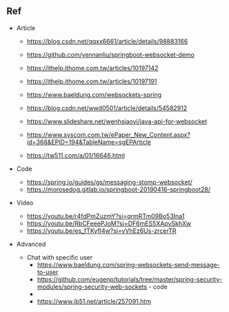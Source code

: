 ## Ref

- Article
    - https://blog.csdn.net/qqxx6661/article/details/98883166
    - https://github.com/yennanliu/springboot-websocket-demo
	
    - https://ithelp.ithome.com.tw/articles/10197142
    - https://ithelp.ithome.com.tw/articles/10197191
    - https://www.baeldung.com/websockets-spring
    - https://blog.csdn.net/wwd0501/article/details/54582912
    - https://www.slideshare.net/wenhsiaoyi/java-api-for-websocket
    - https://www.syscom.com.tw/ePaper_New_Content.aspx?id=368&EPID=194&TableName=sgEPArticle
    - https://tw511.com/a/01/16646.html
- Code
    - https://spring.io/guides/gs/messaging-stomp-websocket/
    - https://morosedog.gitlab.io/springboot-20190416-springboot28/

- Video
    - https://youtu.be/r4fdPmZuzmY?si=qrmRTm09Bo53Ina1
    - https://youtu.be/RbCFeeePJoM?si=DF6mES5XApvSkhXw
    - https://youtu.be/es_fTKyfI4w?si=vVhEz6Us-zrcerTR

- Advanced
  - Chat with specific user
    - https://www.baeldung.com/spring-websockets-send-message-to-user
    - https://github.com/eugenp/tutorials/tree/master/spring-security-modules/spring-security-web-sockets - code
    - 
    - https://www.jb51.net/article/257091.htm
